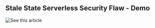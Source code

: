 ## Stale State Serverless Security Flaw - Demo

![See this article](https://www.abhaybhargav.com/security-impacts-of-stale-state-serverless-bugs)